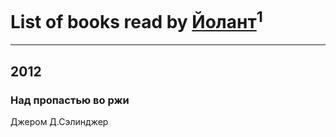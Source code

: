 # List of books read by [Йолант](https://plus.google.com/104690883692185089260)<sup>1</sup>
---

## 2012

### Над пропастью во ржи
Джером Д.Сэлинджер



